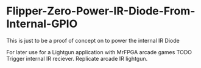 # Flipper-Zero-Power-IR-Diode-From-Internal-GPIO
This is just to be a proof of concept on to power the internal IR Diode

For later use for a Lightgun application with MrFPGA arcade games
TODO
Trigger internal IR reciever.
Replicate arcade IR lightgun.
